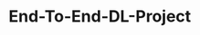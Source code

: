 # End-To-End-DL-Project

<!-- This project is for learning purpose, i.e. how to implement an end to end deep learning project. -->

<!-- steps->
1. template.py
2. setup.py
3. requirements.txt
4. logging module
5. utils module -->